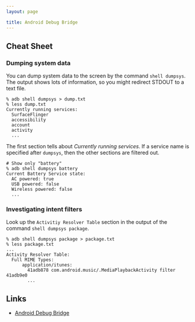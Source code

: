 ```yaml
---
layout: page

title: Android Debug Bridge
---
```


## Cheat Sheet

### Dumping system data

You can dump system data to the screen by the command `shell dumpsys`. The output shows lots of information, so you might redirect STDOUT to a text file.

    % adb shell dumpsys > dump.txt
    % less dump.txt
    Currently running services:
      SurfaceFlinger
      accessibility
      account
      activity
      ...

The first section tells about _Currently running services_. If a service name is specified after `dumpsys`, then the other sections are filtered out.

    # Show only "battery"
    % adb shell dumpsys battery
    Current Battery Service state:
      AC powered: true
      USB powered: false
      Wireless powered: false
      ...

### Investigating intent filters

Look up the `Activitiy Resolver Table` section in the output of the command `shell dumpsys package`.

    % adb shell dumpsys package > package.txt
    % less package.txt
    ...
    Activity Resolver Table:
      Full MIME Types:
          application/itunes:
            41adb878 com.android.music/.MediaPlaybackActivity filter 41adb9e0
            ...

## Links 

* [Android Debug Bridge](http://developer.android.com/tools/help/adb.html)

